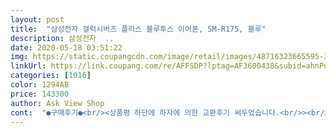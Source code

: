 ```yaml
---
layout: post 
title:  "삼성전자 갤럭시버즈 플러스 블루투스 이어폰, SM-R175, 블루" 
description: 삼성전자  ..
date: 2020-05-18 03:51:22 
img: https://static.coupangcdn.com/image/retail/images/48716323665595-3a33741f-21e4-437b-b95c-ec192818f2de.jpg 
linkUrl: https://link.coupang.com/re/AFFSDP?lptag=AF3600438&subid=ahnPublicAsk&pageKey=1583378842&itemId=2706641986&vendorItemId=70244850185&traceid=V0-113-970c74210f246e05 
categories: [1016] 
color: 1294AB 
price: 143300 
author: Ask View Shop 
cont:  "●구매후기●<br/><상품평 하단에 하자에 의한 교환후기 써두었습니다.<br/>><br/>(2way 다이나믹 드라이버가 들어갔기 때문이겠죠?)<br/>+ 제품하자에 관해서... <br/><br/>1.<br/> 음질<br/>2.<br/> 착용감<br/>3.<br/> 기타 기능들<br/>4.<br/> 휴대성<br/>5.<br/> 결론<br/>가격: .<br/> ★★★.<br/> ★.<br/> ★<br/>가격때문에 거진 2<br/> -3주 고민한 것 같은데 마침 가격이 살짝(4천원.<br/>.<br/>ㅋㅋ)내려갔길래 그냥 결제함.<br/> 받고나니 속이 후련하고 만족스러움.<br/> 경제에 크게 부담이 없다하면 추천해요.<br/><br/>갔다가 볼일보고 마트도 다녀오자마자 바로 개봉했어요.<br/><br/>갤럭시 웨어러블 어플리케이션에 버즈 플러스를 등록시키고 나면 여러 카테고리가 나옵니다.<br/><br/>거의 도청기 수준인데요? 잠깐ㅋㅋㅋ<br/>겁나게 합리적인 가격이죠 그냥.<br/>.<br/><br/>그 중에 실험실 항목에 들어가보면 주변소리 듣기를 4단계 까지 증폭시킬 수 있는 선택지가 나와요.<br/><br/>그걸 통해서 4단계 까지 높여보았는데 거의 현실 ASMR 이라고 생각 들더군요<br/>그냥 무시하고 쓸까 싶었지만 그래도 삼성제품이 대기업인 만큼 교환 as 잘되기로 유명하잖아요<br/>그래서 가까운 삼성전자 서비스 센터에 방문해서 하자에 대해서 설명해드렸더니<br/>그리고 귀 안들리시는 분들 보청기로도 활용 가능할것 같아요.<br/>  좀 크게 틀어 놓으면 주변 사람들이 말하는 소리까지 들려요.<br/><br/>그리고 또 좋은 점 또하나 내이어버드 찾기 저 같은 덜렁이를 위해 이런 기능까지 있더라구요.<br/><br/>그리고 밖에서 통화해도 저렴한거 쓸땐 짜증났는데 이건 상대방이 몰라요.<br/> 그냥 통화 하는것 같아요.<br/><br/>그리고 사람들이 막 기본 이어폰 음질과 비슷하다고 하는데 전혀 아닙니다.<br/>.<br/>ㅋㅋ<br/>그리고 좋았던 점 또하나 제가 귓구멍이 작아서 잘 안맞는데 이건 귀에 쏙 다른 싸이즈로 안 바꿨는데 딱 맞더라구요.<br/> 늦어서 뛰어가도 안 빠져요.<br/><br/>기능: .<br/> ★★★.<br/> ★.<br/> ★<br/>기다릴껄 저희집이 수유동이고 회사가 인천인데 남편이 일있다고  해서 가서 가져왔어요.<br/> 그래도 저희 회사가 안쪽인데 알아서 잘 오셨더라구요.<br/><br/>기본 이어폰과 비교해서 들었는데 단 한번 비교해봐도 차이가 엄청 납니다.<br/><br/>기존에 5만원 대 듀얼드라이버 유선 이어폰 사용하고 있었는데 이젠 유선이어폰 못쓰겠습니다<br/>노트북도 삼성꺼였어야 노트북도 편하게 연결하고 다녔겠지만.<br/>.<br/> 그램이라 귀찮아서 노트북에는 기존에 쓰던 ,QCT 쓰지 않을까 싶음.<br/><br/>높은 음부터 낮은 음까지 하나도 뭉치는 소리가 없이 풍부한 고음질을 들려줍니다.<br/><br/>디자인: .<br/> ★★★.<br/> ★.<br/> ★<br/>맨날 벗고 끼기 모양 빠졌는데 이제는 귀에서 탈착하지 않고서도 주변의 소리를 생생하게 들을 수 있으니<br/>무선이어폰 시장의 가격을 애플이 겁나게 올려놨는데 재드래곤님께서 가성비로 한방 먹인 것 같습니다.<br/><br/>무엇보다도 스카이블루 색상이 정말 독특하고 사랑스럽습니다.<br/><br/>배터리 잔량이 양쪽 60%50% 남았더라고요? 아니 이거 실화냐고요 ㅋㅋ<br/>배터리: .<br/> ★★★.<br/> ★.<br/> ★<br/>버즈 플러스가 제 귀를 한 수준 높여놓았습니다.<br/>.<br/><br/>버즈플을 구매하는데 가장 큰 영향을 준 요소중 하나.<br/> 귀에 거는게 불편하진 않을까 싶었는데 그런거 1도 없었고, 귀를 바닥쪽 보게하고 뛰어봐도 귀에 꽉 끼어있단 느낌이 옅어질 뿐 떨어지지 않음.<br/> 밖에서 분실염려도 크게 없어보임<br/>블루가 블랙이랑 화이트보다 좀더 비싸던데 여기가 가장 저렴해서 여기서 주문했어요.<br/><br/>빛에 비추었을 때 각도에 따라 색이 오묘하게 달라지는 데 정말 원했던 색이었습니다.<br/><br/>빨리 받고 싶어서 회사로 주문했는데 항상 점심 때오셔서 주문했는데 제가 5시 퇴근인데 5시부터 7시 사이에 오신다고 기다릴까 말까하다가 그냥  갔는데 5시 23분에 왔더라구요.<br/><br/>사실 음질은 크게 신경쓰지 않는 편이었으나, 버즈플은 막귀가 듣기에도 확실히 음질이 좋다는 느낌을 받았다.<br/> 기존 쓰던게 QCY<br/> -1이라 이거에 비하면 당연한거고, 집에서 사용하던 유선이어폰보다 음질은 만족으러웠음.<br/><br/>사실은 구매 직후 바로 알았는데 크래들 밑 부분이 조금 볼록하더라고요(무선충전패드 닿는 부분)<br/>생각보다 더 작아서 아주 귀여웠음.<br/> 다만 저걸 어디에 넣어야할까 고민했는데, 그냥 케이스 하나 사서 걸고다니기로 결정함.<br/><br/>솔직히 디자인.<br/>.<br/>깔게 있을까요? 처음에 박스 개봉하고나서 크래들 뚜껑을 열었을 때 나온<br/>실물깡패라는 말이 괜히 나온 게 아닙니다.<br/><br/>아 그리고 이 버즈들이 기본적으로 커널형인지라 차음성이 좋거든요? 그래서 주변소리 듣기 기능을 켜두고 들었다가<br/>아니 ㅋㅋ 진짜 배터리는 말할 게 없어요 현 시점(2020.<br/>02.<br/>25)에서 가장 최고입니다.<br/><br/>애플의 에어팟도 눈에 들어오지 않습니다.<br/> 진지하게요!<br/>얼마 전 버즈플러스로 바꿨는데 블루가 없어서 블랙으로 샀는데 남편이 평소 쓰던게 고장나서 저보고 블루 사라고 하더라구요.<br/>블랙은 본인이 쓰겠다고 이쁜 남편.<br/><br/>역쉬 쿠팡!! 알럽 쿠팡♡♡<br/>역시 삼성이 만든 건 다릅니다.<br/> 이건 개인취향이지만 저는 커널형 이어폰을 좋아합니다.<br/><br/>역시 써본 제품이지만 진짜 소리가 찐입니다.<br/><br/>영롱한 버즈들이 너무 사랑스럽게 보이더군요 색이 정말 영롱합니다.<br/><br/>오.<br/>.<br/>역시 최고.<br/>.<br/> 정품as라던가 교환같은 부분 또한, 쿠팡에서 사신다고 해도 걱정안하셔도 됩니다.<br/><br/>와 생각했던것 보다 더 이쁘더라구요.<br/><br/>음질: .<br/> ★★★.<br/> ★.<br/> ★<br/>이건 주변소리를 들을 수 있어요.<br/> 그것도 3단계로 주변소리는 좀 작개 해두고 유튜브 는 소리 좀 키워서 보고 지하철에서 못 듣고 못 내릴 일은 없을것 같아요.<br/><br/>자기전에 끼고 ASMR 들으면서 잠을 잤는데 (음량 40%, 7시간 정도 숙면했습니다.<br/>)<br/>장담하건데 삼성 R and amp;D센터 지하에는 매일 군만두 먹는 외계인이 있을겁니다.<br/> 빨리 구출해얃.<br/>.<br/>읍읍 누구야 당신ㄷ<br/>정말 신기하더군요.<br/>.<br/> 분실 위험도 현저히 적어진 것 같습니다.<br/><br/>정말 제가 좋았던건 요즘 이어폰 끼고 음악듣다 뒤에 차가 와도 모르고 좀 위험 하잖아요.<br/><br/>정말정말 친절하게 쿠팡 구매 내역 확인하셨고 바로 새 제품으로 교환받았어요<br/>제 귀에 무선 충전 패드가 있는 것도 아니고 배터리 효율이 이거 말이 안됩니다.<br/> 정말<br/>제 청력보다 더 크게 들립니다.<br/> 사무실 파티션 건너건너편에서 속삭이는 소리도 잘 들리네요<br/>좋은 음질의 폭넓은 음역대의 음악을 들었을 때 정말 소름 돋았어요.<br/>.<br/><br/>주변소리 듣기 기능 유명하지요? 여기에 관해서는 뭐 여부가 있겠습니까.<br/>.<br/>정말 최고의 기능입니다.<br/><br/>주변소리 듣기 기능을 끄면 마치 노이즈캔슬링기능인 마냥 느껴집니다.<br/> ㄹㅇ ㅋㅋ<br/>지난 살아온 기간 동안 무선이어폰도 굵직하게 4개 정도 바꿔가며 사용했는데<br/>커널형 이어폰인 갤럭시 버즈 플러스는 역시 차음성이 좋아서 좋은 음질을 더 잘 느낄 수 있기에<br/>케이스를 붙여야하는데 색상이 너무 예뻐서 붙이기 싫었어요.<br/><br/>한쪽에서는 고려청자 에디션이라고 하는데 ㅋㅋ 정말 이쁜 도자기 같기도 합니다.<br/><br/>현재 S10e 사용중인데, 갤럭시 웨어러블 이용하니 상당히 신기한게 많았다.<br/> 노캔(노이즈캔슬링) 기능이 없긴 한데 그냥 착용시에도 차음효과는 꽤 있어서 본인은 크게 신경쓰진 않음.<br/> 그리고 뚜껑만 열어도 블루투스 연결이 되어서 편했음.<br/><br/>" 
---
```

